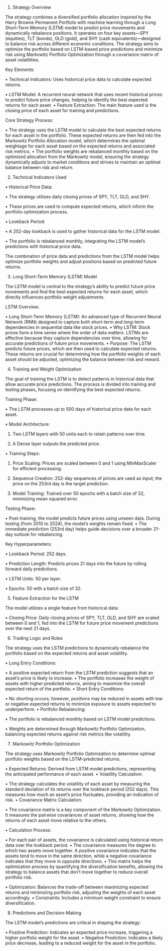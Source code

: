 1. Strategy Overview

The strategy combines a diversified portfolio allocation inspired by the Harry Browne Permanent Portfolio with machine learning through a Long Short-Term Memory (LSTM) model to predict price movements and dynamically rebalance positions. It operates on four key assets—SPY (equities), TLT (bonds), GLD (gold), and SHY (cash equivalents)—designed to balance risk across different economic conditions. The strategy aims to optimize the portfolio based on LSTM-based price predictions and minimize risk using Markowitz Portfolio Optimization through a covariance matrix of asset volatilities.

Key Elements:


•	Technical Indicators: Uses historical price data to calculate expected returns.

•	LSTM Model: A recurrent neural network that uses recent historical prices to predict future price changes, helping to identify the best expected returns for each asset.
•	Feature Extraction: The main feature used is the closing price of each asset for training and predictions.


Core Strategy Process:


•	The strategy uses the LSTM model to calculate the best expected returns for each asset in the portfolio. These expected returns are then fed into the Markowitz Portfolio Allocation model, which determines the optimal weightage for each asset based on the expected returns and associated risk metrics.
•	The portfolio weights are rebalanced monthly based on the optimized allocation from the Markowitz model, ensuring the strategy dynamically adjusts to market conditions and strives to maintain an optimal balance between risk and return.

2. Technical Indicators Used

•	Historical Price Data:

•	The strategy utilizes daily closing prices of SPY, TLT, GLD, and SHY.

•	These prices are used to compute expected returns, which inform the portfolio optimization process.

•	Lookback Period:

•	A 252-day lookback is used to gather historical data for the LSTM model.

•	The portfolio is rebalanced monthly, integrating the LSTM model’s predictions with historical price data.

The combination of price data and predictions from the LSTM model helps optimize portfolio weights and adjust positions based on predicted future returns.

3. Long Short-Term Memory (LSTM) Model

The LSTM model is central to the strategy’s ability to predict future price movements and find the best expected returns for each asset, which directly influences portfolio weight adjustments.
 
LSTM Overview:


•	Long Short-Term Memory (LSTM): An advanced type of Recurrent Neural Network (RNN) designed to capture both short-term and long-term dependencies in sequential data like stock prices.
•	Why LSTM: Stock prices form a time series where the order of data matters. LSTMs are effective because they capture dependencies over time, allowing for accurate predictions of future price movements.
•	Purpose: The LSTM predicts future prices, which are then used to calculate expected returns. These returns are crucial for determining how the portfolio weights of each asset should be adjusted, optimizing the balance between risk and reward.

4. Training and Weight Optimization

The goal of training the LSTM is to detect patterns in historical data that allow accurate price predictions. The process is divided into training and testing phases, focusing on identifying the best expected returns.

Training Phase:


•	The LSTM processes up to 500 days of historical price data for each asset.

•	Model Architecture:

1.	Two LSTM layers with 50 units each to retain patterns over time.

2.	A Dense layer outputs the predicted price.

•	Training Steps:

1.	Price Scaling: Prices are scaled between 0 and 1 using MinMaxScaler for efficient processing.

2.	Sequence Creation: 252-day sequences of prices are used as input; the price on the 253rd day is the target prediction.

3.	Model Training: Trained over 50 epochs with a batch size of 32, minimizing mean squared error.


Testing Phase:


•	Post-training, the model predicts future prices using unseen data. During testing (from 2010 to 2024), the model’s weights remain fixed.
•	The immediate prediction (253rd day) helps guide decisions over a broader 21-day outlook for rebalancing.

Key Hyperparameters:


•	Lookback Period: 252 days.

•	Prediction Length: Predicts prices 21 days into the future by rolling forward daily predictions.

•	LSTM Units: 50 per layer.

•	Epochs: 50 with a batch size of 32.


5. Feature Extraction for the LSTM
 

The model utilizes a single feature from historical data:
 
•	Closing Price: Daily closing prices of SPY, TLT, GLD, and SHY are scaled between 0 and 1, fed into the LSTM for future price movement predictions over the next 21 days.

6. Trading Logic and Rules

The strategy uses the LSTM predictions to dynamically rebalance the portfolio based on the expected returns and asset volatility.

•	Long Entry Conditions:

•	A positive expected return from the LSTM prediction suggests that an asset’s price is likely to increase.
•	The portfolio increases the weight of assets with higher predicted returns, aiming to maximize the overall expected return of the portfolio.
•	Short Entry Conditions:

•	No shorting occurs; however, positions may be reduced in assets with low or negative expected returns to minimize exposure to assets expected to underperform.
•	Portfolio Rebalancing:

•	The portfolio is rebalanced monthly based on LSTM model predictions.

•	Weights are determined through Markowitz Portfolio Optimization, balancing expected returns against risk metrics like volatility.

7. Markowitz Portfolio Optimization

The strategy uses Markowitz Portfolio Optimization to determine optimal portfolio weights based on the LSTM-predicted returns.

•	Expected Returns: Derived from LSTM model predictions, representing the anticipated performance of each asset.
•	Volatility Calculation:

•	The strategy calculates the volatility of each asset by measuring the standard deviation of its returns over the lookback period (252 days). This measures how much an asset’s price fluctuates, providing an indication of risk.
•	Covariance Matrix Calculation:

•	The covariance matrix is a key component of the Markowitz Optimization. It measures the pairwise covariances of asset returns, showing how the returns of each asset move relative to the others.

•	Calculation Process:

•	For each pair of assets, the covariance is calculated using historical return data over the lookback period.
•	The covariance measures the degree to which two assets move together. A positive covariance indicates that the assets tend to move in the same direction, while a negative covariance indicates that they move in opposite directions.
•	This matrix helps the optimization process by quantifying the diversification benefits, allowing the strategy to balance assets that don’t move together to reduce overall portfolio risk.
 
•	Optimization: Balances the trade-off between maximizing expected returns and minimizing portfolio risk, adjusting the weights of each asset accordingly.
•	Constraints: Includes a minimum weight constraint to ensure diversification.


8. Predictions and Decision-Making

The LSTM model’s predictions are critical in shaping the strategy:


•	Positive Prediction: Indicates an expected price increase, triggering a higher portfolio weight for the asset.
•	Negative Prediction: Indicates a likely price decrease, leading to a reduced weight for the asset in the portfolio.
